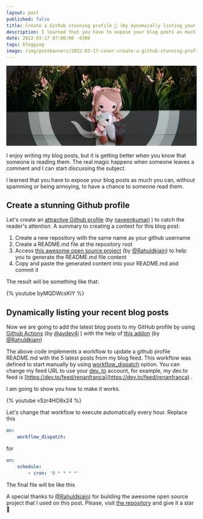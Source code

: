 ```yaml
---
layout: post
published: false
title: Create a Github stunning profile 💫 (by dynamically listing your recent blog posts)
description: I learned that you have to expose your blog posts as much you can, without spamming or being annoying, to have a chance to someone read them.
date: 2022-03-17 07:00:00 -0300
tags: blogging
image: /img/postbanners/2022-03-17-cover-create-a-github-stunning-profile.jpeg
---
```

![cover image](/img/postbanners/2022-03-17-cover-create-a-github-stunning-profile.jpeg)

I enjoy writing my blog posts, but it is getting better when you know that someone is reading them. The real magic happens when someone leaves a comment and I can start discussing the subject. 

I learned that you have to expose your blog posts as much you can, without spamming or being annoying, to have a chance to someone read them.

## Create a stunning Github profile

Let's create an [attractive Github profile](https://naveenkumarj.hashnode.dev/tricks-and-hacks-how-to-make-your-github-profile-readmemd-looks-stunning-within-3-steps) (by  [naveenkumarj](https://www.linkedin.com/in/naveenkumar-j-610147174/)  )  to catch the reader's attention. A summary to creating a context for this blog post:

1. Create a new repository with the same name as your github username 
2. Create a README.md file at the repository root
3. Access [this awesome open source project](https://rahuldkjain.github.io/gh-profile-readme-generator/) (by [@Rahuldkjain](https://twitter.com/Rahuldkjain)) to help you to generate the README.md file content
4. Copy and paste the generated content into your README.md and commit it

The result will be something like that:

{% youtube byMQDWcsKIY %}


## Dynamically listing your recent blog posts

Now we are going to add the latest blog posts to my GitHub profile by using [Github Actions](https://dev.to/entando/get-started-with-github-actions-1gde) (by [@avdev4j](https://twitter.com/avdev4j) ) with the help of [this addon](https://rahuldkjain.github.io/gh-profile-readme-generator/addons) (by [@Rahuldkjain](https://twitter.com/Rahuldkjain))

<script src="https://gist.github.com/renanfranca/66eef25dd7fb00ace885e07d049cfc79.js"></script>

The above code implements a workflow to update a github profile README.md with the 5 latest posts from my blog feed. This workflow was defined to start manually by using [workflow_dispatch](https://docs.github.com/en/actions/using-workflows/events-that-trigger-workflows#workflow_dispatch) option. You can change my feed URL to use your [dev. to](http://dev.to) account, for example, my dev.to feed is [https://dev.to/feed/renanfranca](https://dev.to/feed/renanfranca) .

I am going to show you how to make it works.

{% youtube vSzr4HO8x24 %}

Let's change that workflow to execute automatically every hour. Replace this
```yaml
on: 
    workflow_dispatch:
```
for 

```yaml
on: 
    schedule:
        - cron: '0 * * * *'
```
The final file will be like this

<script src="https://gist.github.com/renanfranca/8fe7bf5c34cbc28e849c0bc14fea2437.js"></script>

A special thanks to [@Rahuldkjain](https://twitter.com/Rahuldkjain)) for building the awesome open source project that I used on this post. Please, visit [the repository](https://github.com/rahuldkjain/github-profile-readme-generator) and give it a star 🤩

